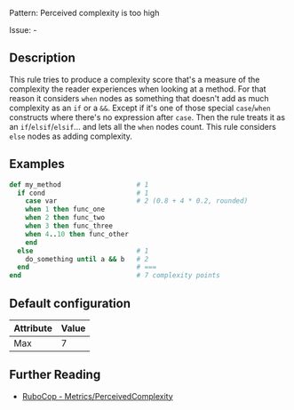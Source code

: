 Pattern: Perceived complexity is too high

Issue: -

## Description

This rule tries to produce a complexity score that's a measure of the
complexity the reader experiences when looking at a method. For that
reason it considers `when` nodes as something that doesn't add as much
complexity as an `if` or a `&&`. Except if it's one of those special
`case`/`when` constructs where there's no expression after `case`. Then
the rule treats it as an `if`/`elsif`/`elsif`... and lets all the `when`
nodes count. This rule considers `else` nodes as adding complexity.

## Examples

```ruby
def my_method                   # 1
  if cond                       # 1
    case var                    # 2 (0.8 + 4 * 0.2, rounded)
    when 1 then func_one
    when 2 then func_two
    when 3 then func_three
    when 4..10 then func_other
    end
  else                          # 1
    do_something until a && b   # 2
  end                           # ===
end                             # 7 complexity points
```

## Default configuration

Attribute | Value
--- | ---
Max | 7

## Further Reading

* [RuboCop - Metrics/PerceivedComplexity](https://rubocop.readthedocs.io/en/latest/cops_metrics/#metricsperceivedcomplexity)
